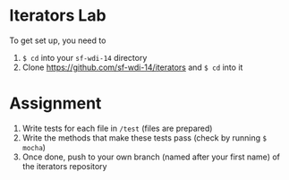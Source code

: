 # Iterators Lab

To get set up, you need to

1. `$ cd` into your `sf-wdi-14` directory
2. Clone https://github.com/sf-wdi-14/iterators and `$ cd` into it

# Assignment
1. Write tests for each file in `/test` (files are prepared)
2. Write the methods that make these tests pass (check by running `$ mocha`)
3. Once done, push to your own branch (named after your first name) of the iterators repository
